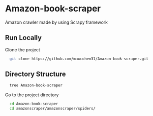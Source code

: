 # Amazon-book-scraper
Amazon crawler made by using Scrapy framework

## Run Locally
Clone the project

```bash
  git clone https://github.com/maxcohen31/Amazon-book-scraper.git
```
## Directory Structure
```bash
  tree Amazon-book-scraper
```

Go to the project directory

```bash
  cd Amazon-book-scraper
  cd amazonscraper/amazonscraper/spiders/
```
